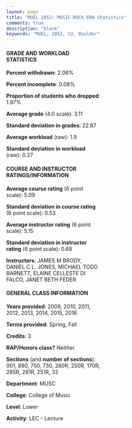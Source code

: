 ```yaml
---
layout: page
title: "MUEL 2852: MUSIC-ROCK ERA Statistics"
comments: true
description: "blank"
keywords: "MUEL, 2852, CU, Boulder"
--- 
```

<head>
<script src="https://ajax.googleapis.com/ajax/libs/jquery/2.1.3/jquery.min.js"></script>
<script src="https://dl.dropboxusercontent.com/s/pc42nxpaw1ea4o9/highcharts.js?dl=0"></script>
<!-- <script src="../assets/js/highcharts.js"></script> -->
<style type="text/css">@font-face {
	font-family: "Bebas Neue";
	src: url(https://www.filehosting.org/file/details/544349/BebasNeue%20Regular.otf) format("opentype");
	}
	h1.Bebas { 
		font-family: "Bebas Neue", Verdana, Tahoma;
	}
</style>
</head>
<body>
	<div id="container" style="float: right; width: 45%; height: 88%; margin-left: 2.5%; margin-right: 2.5%;"></div>
	<script language="JavaScript">
		$(document).ready(function() {
		var chart = {type: 'column'};
		var title = {text: 'Grade Distribution'};
		var xAxis = {categories: ['A','B','C','D','F'],crosshair: true};
		var yAxis = {min: 0,title: {text: 'Percentage'}};
		var tooltip = {headerFormat: '<center><b><span style="font-size:20px">{point.key}</span></b></center>',
		               pointFormat: '<td style="padding:0"><b>{point.y:.1f}%</b></td>',
		               footerFormat: '</table>',shared: true,useHTML: true};
		var plotOptions = {column: {pointPadding: 0.0,borderWidth: 0}};  
		var credits = {enabled: false};var series= [{name: 'Percent',data: [32.52,48.37,15.15,2.77,1.19,]}];
		var json = {};
		json.chart = chart;
		json.title = title;
		json.tooltip = tooltip;
		json.xAxis = xAxis;
		json.yAxis = yAxis;  
		json.series = series;
		json.plotOptions = plotOptions;  
		json.credits = credits;
		$('#container').highcharts(json);
	});
	</script>
</body>
			   
#### GRADE AND WORKLOAD STATISTICS

**Percent withdrawn**: 2.06%

**Percent incomplete**: 0.08%

**Proportion of students who dropped**: 1.97%

**Average grade** (4.0 scale): 3.11

**Standard deviation in grades**: 22.87

**Average workload** (raw): 1.9

**Standard deviation in workload** (raw): 0.27

#### COURSE AND INSTRUCTOR RATINGS/INFORMATION

**Average course rating** (6 point scale): 5.09

**Standard deviation in course rating** (6 point scale): 0.53

**Average instructor rating** (6 point scale): 5.15

**Standard deviation in instructor rating** (6 point scale): 0.68

**Instructors**: JAMES M BRODY, DANIEL C L. JONES, MICHAEL TODD BARNETT, ELAINE CELLESTE DI FALCO, JANET BETH FEDER

#### GENERAL CLASS INFORMATION

**Years provided**: 2009, 2010, 2011, 2012, 2013, 2014, 2015, 2016

**Terms provided**: Spring, Fall

**Credits**: 3

**RAP/Honors class?** Neither

**Sections** (and **number of sections**): 001, 880, 750, 730, 280R, 250R, 170R, 285R, 281R, 251R, 32

**Department**: MUSC

**College**: College of Music

**Level**: Lower

**Activity**: LEC - Lecture